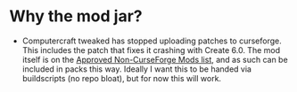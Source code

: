 # Why the mod jar?
- Computercraft tweaked has stopped uploading patches to curseforge. This includes the patch that fixes it crashing with Create 6.0. The mod itself is on the [Approved Non-CurseForge Mods list](https://support.curseforge.com/en/support/solutions/articles/9000197913-non-curseforge-mods), and as such can be included in packs this way. Ideally I want this to be handed via buildscripts (no repo bloat), but for now this will work.